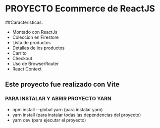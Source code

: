 # PROYECTO Ecommerce de ReactJS

##Caracteristicas:
* Montado con ReactJs
* Coleccion en Firestore
* Lista de productos
* Detalles de los productos
* Carrito
* Checkout
* Uso de BrowserRouter
* React Context

## Este proyecto fue realizado con Vite

### PARA INSTALAR Y ABRIR PROYECTO YARN 

* npm install --global yarn (para instalar yarn)
* yarn install (para instalar todas las dependencias del proyecto)
* yarn dev (para ejecutar el proyecto)







